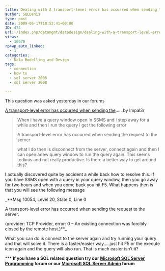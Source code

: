 ```yaml
---
title: Dealing with A transport-level error has occurred when sending the request to the server errors
author: SQLDenis
type: post
date: 2009-06-17T10:52:41+00:00
ID: 474
url: /index.php/datamgmt/datadesign/dealing-with-a-transport-level-error-has/
views:
  - 10670
rp4wp_auto_linked:
  - 1
categories:
  - Data Modelling and Design
tags:
  - connection
  - how to
  - sql server 2005
  - sql server 2008

---
```

This question was asked yesterday in our forums
  
[A transport-level error has occurred when sending the][1]&#8230;.. by Impal3r

> When i have a query window open In SSMS and I step away for a while and then I run the query I get the following error
> 
> A transport-level error has occurred when sending the request to the server
> 
> what I do then is disconnect from the server, connect again and then I can open anew query window to run the query again. This seems tedious and not really productive. Is there a better way to get around this?

I actually discovered quite by accident a while back how to resolve this. If you have SSMS open with a query in your query window, then you go away for two hours and when you come back you hit F5. What happens then is that you will see the following message
  

  
_**Msg 10054, Level 20, State 0, Line 0
  
A transport-level error has occurred when sending the request to the server.
  
(provider: TCP Provider, error: 0 &#8211; An existing connection was forcibly closed by the remote host.)**_
  

  
What you can do is connect to the server again and try running your query and that will solve it. There is a faster/easier way&#8230;..just hit F5 or the execute icon again and the query will also run. That is much easier isn&#8217;t it?



\*** **If you have a SQL related question try our [Microsoft SQL Server Programming][2] forum or our [Microsoft SQL Server Admin][3] forum**<ins></ins>

 [1]: http://forum.ltd.local/viewtopic.php?f=17&t=6296
 [2]: http://forum.ltd.local/viewforum.php?f=17
 [3]: http://forum.ltd.local/viewforum.php?f=22
